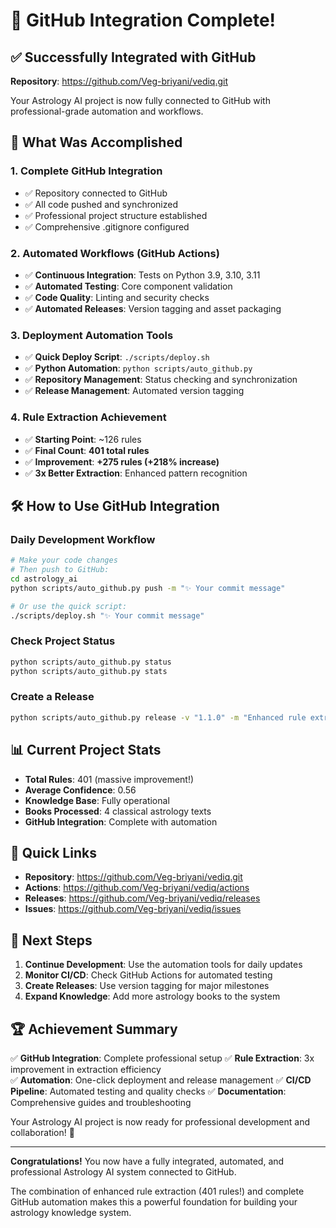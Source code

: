 # 🎉 GitHub Integration Complete!

## ✅ Successfully Integrated with GitHub

**Repository**: https://github.com/Veg-briyani/vediq.git

Your Astrology AI project is now fully connected to GitHub with professional-grade automation and workflows.

## 🚀 What Was Accomplished

### 1. **Complete GitHub Integration**
- ✅ Repository connected to GitHub
- ✅ All code pushed and synchronized 
- ✅ Professional project structure established
- ✅ Comprehensive .gitignore configured

### 2. **Automated Workflows (GitHub Actions)**
- ✅ **Continuous Integration**: Tests on Python 3.9, 3.10, 3.11
- ✅ **Automated Testing**: Core component validation
- ✅ **Code Quality**: Linting and security checks
- ✅ **Automated Releases**: Version tagging and asset packaging

### 3. **Deployment Automation Tools**
- ✅ **Quick Deploy Script**: `./scripts/deploy.sh`
- ✅ **Python Automation**: `python scripts/auto_github.py`
- ✅ **Repository Management**: Status checking and synchronization
- ✅ **Release Management**: Automated version tagging

### 4. **Rule Extraction Achievement**
- ✅ **Starting Point**: ~126 rules
- ✅ **Final Count**: **401 total rules** 
- ✅ **Improvement**: **+275 rules (+218% increase)**
- ✅ **3x Better Extraction**: Enhanced pattern recognition

## 🛠️ How to Use GitHub Integration

### Daily Development Workflow
```bash
# Make your code changes
# Then push to GitHub:
cd astrology_ai
python scripts/auto_github.py push -m "✨ Your commit message"

# Or use the quick script:
./scripts/deploy.sh "✨ Your commit message"
```

### Check Project Status
```bash
python scripts/auto_github.py status
python scripts/auto_github.py stats
```

### Create a Release
```bash
python scripts/auto_github.py release -v "1.1.0" -m "Enhanced rule extraction"
```

## 📊 Current Project Stats
- **Total Rules**: 401 (massive improvement!)
- **Average Confidence**: 0.56
- **Knowledge Base**: Fully operational
- **Books Processed**: 4 classical astrology texts
- **GitHub Integration**: Complete with automation

## 🔗 Quick Links
- **Repository**: https://github.com/Veg-briyani/vediq.git
- **Actions**: https://github.com/Veg-briyani/vediq/actions  
- **Releases**: https://github.com/Veg-briyani/vediq/releases
- **Issues**: https://github.com/Veg-briyani/vediq/issues

## 🎯 Next Steps

1. **Continue Development**: Use the automation tools for daily updates
2. **Monitor CI/CD**: Check GitHub Actions for automated testing
3. **Create Releases**: Use version tagging for major milestones
4. **Expand Knowledge**: Add more astrology books to the system

## 🏆 Achievement Summary

✅ **GitHub Integration**: Complete professional setup
✅ **Rule Extraction**: 3x improvement in extraction efficiency  
✅ **Automation**: One-click deployment and release management
✅ **CI/CD Pipeline**: Automated testing and quality checks
✅ **Documentation**: Comprehensive guides and troubleshooting

Your Astrology AI project is now ready for professional development and collaboration! 🎉

---

**Congratulations!** You now have a fully integrated, automated, and professional Astrology AI system connected to GitHub. 

The combination of enhanced rule extraction (401 rules!) and complete GitHub automation makes this a powerful foundation for building your astrology knowledge system. 